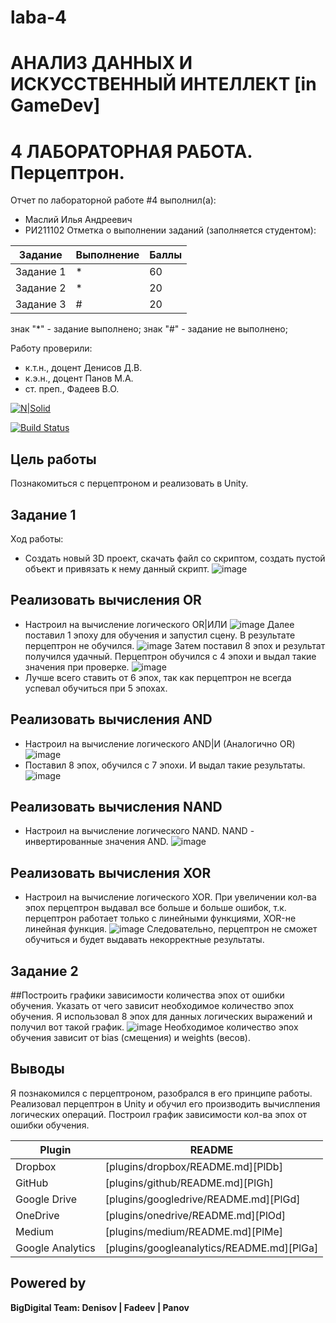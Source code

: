 # laba-4
# АНАЛИЗ ДАННЫХ И ИСКУССТВЕННЫЙ ИНТЕЛЛЕКТ [in GameDev]
# 4 ЛАБОРАТОРНАЯ РАБОТА. Перцептрон.
Отчет по лабораторной работе #4 выполнил(а):
- Маслий Илья Андреевич
- РИ211102
Отметка о выполнении заданий (заполняется студентом):

| Задание | Выполнение | Баллы |
| ------ | ------ | ------ |
| Задание 1 | * | 60 |
| Задание 2 | * | 20 |
| Задание 3 | # | 20 |

знак "*" - задание выполнено; знак "#" - задание не выполнено;

Работу проверили:
- к.т.н., доцент Денисов Д.В.
- к.э.н., доцент Панов М.А.
- ст. преп., Фадеев В.О.

[![N|Solid](https://cldup.com/dTxpPi9lDf.thumb.png)](https://nodesource.com/products/nsolid)

[![Build Status](https://travis-ci.org/joemccann/dillinger.svg?branch=master)](https://travis-ci.org/joemccann/dillinger)

## Цель работы
Познакомиться с перцептроном и реализовать в Unity.

## Задание 1
Ход работы:
- Создать новый 3D проект, скачать файл со скриптом, создать пустой объект и привязать к нему данный скрипт.
![image](https://user-images.githubusercontent.com/29748577/204833409-38e4d651-1760-423c-92a7-df35b8ff18b8.png)

## Реализовать вычисления OR
- Настроил на вычисление логического OR|ИЛИ
![image](https://user-images.githubusercontent.com/29748577/204834003-bd9a551f-d34a-4216-bcf0-3df091af2c60.png)
Далее поставил 1 эпоху для обучения и запустил сцену. В результате перцептрон не обучился.
![image](https://user-images.githubusercontent.com/29748577/204834617-89ebfb59-129a-4872-a5f5-012046abd128.png)
Затем поставил 8 эпох и результат получился удачный. Перцептрон обучился с 4 эпохи и выдал такие значения при проверке.
![image](https://user-images.githubusercontent.com/29748577/204835140-a3ce3627-32ef-410d-9745-344c177069be.png)
- Лучше всего ставить от 6 эпох, так как перцептрон не всегда успевал обучиться при 5 эпохах.

## Реализовать вычисления AND
- Настроил на вычисление логического AND|И (Аналогично OR)
![image](https://user-images.githubusercontent.com/29748577/204836510-fa3c4c6e-43fc-4e4e-b6d6-ed03d88b998a.png)
- Поставил 8 эпох, обучился с 7 эпохи. И выдал такие результаты.
![image](https://user-images.githubusercontent.com/29748577/204836884-caf99a09-9b39-4a19-92dc-ad4b02a63ced.png)

## Реализовать вычисления NAND
- Настроил на вычисление логического NAND. NAND - инвертированные значения AND.
![image](https://user-images.githubusercontent.com/29748577/204838408-d33f14a5-0d91-4c93-9609-b8041c6c8f62.png)

## Реализовать вычисления XOR
- Настроил на вычисление логического XOR. При увеличении кол-ва эпох перцептрон выдавал все больше и больше ошибок, т.к. перцептрон работает только с линейными функциями, XOR-не линейная функция.
![image](https://user-images.githubusercontent.com/29748577/204840325-5d57197a-e584-4cc2-8e19-9e169dc73215.png)
Следовательно, перцептрон не сможет обучиться и будет выдавать некорректные результаты.

## Задание 2
##Построить графики зависимости количества эпох от ошибки обучения. Указать от чего зависит необходимое количество эпох обучения.
Я использовал 8 эпох для данных логических выражений и получил вот такой график.
![image](https://user-images.githubusercontent.com/29748577/204841955-d8ded802-3574-411d-b8b2-894d2d8bb899.png)
Необходимое количество эпох обучения зависит от bias (смещения) и weights (весов).

## Выводы

Я познакомился с перцептроном, разобрался в его принципе работы. Реализовал перцептрон в Unity и обучил его производить вычислпения логических операций. Построил график зависимости кол-ва эпох от ошибки обучения.

| Plugin | README |
| ------ | ------ |
| Dropbox | [plugins/dropbox/README.md][PlDb] |
| GitHub | [plugins/github/README.md][PlGh] |
| Google Drive | [plugins/googledrive/README.md][PlGd] |
| OneDrive | [plugins/onedrive/README.md][PlOd] |
| Medium | [plugins/medium/README.md][PlMe] |
| Google Analytics | [plugins/googleanalytics/README.md][PlGa] |

## Powered by

**BigDigital Team: Denisov | Fadeev | Panov**
